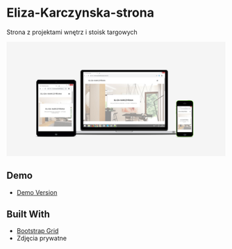 # Eliza-Karczynska-strona


Strona z projektami wnętrz i stoisk targowych

![Mockup](images/ELIZA_K_MOCKUP.jpg)

## Demo
* [Demo Version](https://karczynskijakub.github.io/Eliza-Karczynska-strona/)

## Built With

* [Bootstrap Grid](https://getbootstrap.com/docs/3.4/customize/)
* Zdjęcia prywatne


